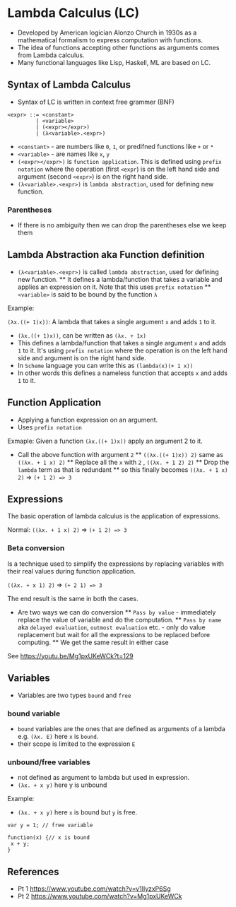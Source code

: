 # Lambda Calculus (LC)

* Developed by American logician Alonzo Church in 1930s as a mathematical formalism to express computation with functions.
* The idea of functions accepting other functions as arguments comes from Lambda calculus.
* Many functional languages like Lisp, Haskell, ML are based on LC.

## Syntax of Lambda Calculus

* Syntax of LC is written in context free grammer (BNF)
```
<expr> ::= <constant>
         | <variable>
         | (<expr></expr>)
         | (λ<variable>.<expr>)
```
* `<constant>` - are numbers like `0`, `1`, or predifned functions like `+` or `*`
* `<variable>` - are names like `x`, `y`
* `(<expr></expr>)` is `function application`. This is defined using `prefix notation` where the operation (first `<expr`) is on the left hand side and argument (second `<expr>`) is on the right hand side.
* `(λ<variable>.<expr>)` is `lambda abstraction`, used for defining new function.

### Parentheses
* If there is no ambiguity then we can drop the parentheses else we keep them

## Lambda Abstraction aka Function definition
* `(λ<variable>.<expr>)` is called `lambda abstraction`, used for defining new function.
  ** It defines a lambda/function that takes a variable and applies an expression on it. Note that this uses `prefix notation`
  ** `<variable>` is said to be bound by the function `λ`

Example: 

`(λx.((+ 1)x))`: A lambda that takes a single argument `x` and adds `1` to it.

* `(λx.((+ 1)x))`, can be written as `(λx. + 1x)`
* This defines a lambda/function that takes a single argument `x` and adds `1` to it. It's using `prefix notation` where the operation is on the left hand side and argument is on the right hand side.
* In `Scheme` language you can write this as `(lambda(x)(+ 1 x))`
* In other words this defines a nameless function that accepts `x` and adds `1` to it.

## Function Application
* Applying a function expression on an argument.
* Uses `prefix notation`

Exmaple:
Given a function `(λx.((+ 1)x))` apply an argument 2 to it.

* Call the above function with argument `2`
** `((λx.((+ 1)x)) 2)` same as `((λx. + 1 x) 2)`
** Replace all the `x` with `2` , `((λx. + 1 2) 2)`
** Drop the `lambda` term as that is redundant
** so this finally becomes `((λx. + 1 x) 2)` => `(+ 1 2) => 3`

## Expressions
The basic operation of lambda calculus is the application of expressions.

Normal:
`((λx. + 1 x) 2)` => `(+ 1 2) => 3`

### Beta conversion

Is a technique used to simplify the expressions by replacing variables with their real values during function application.

`((λx. + x 1) 2)` => `(+ 2 1) => 3`

The end result is the same in both the cases.

* Are two ways we can do conversion 
** `Pass by value` - immediately replace the value of variable and do the computation. 
** `Pass by name` aka `delayed evaluation`, `outmost evaluation` etc. - only do value replacement but wait for all the expressions to be replaced before computing.
**  We get the same result in either case

See https://youtu.be/Mg1pxUKeWCk?t=129

## Variables

* Variables are two types `bound` and `free`

### bound variable
* `bound` variables are the ones that are defined as arguments of a lambda e.g. `(λx. E)` here `x` is `bound`.
* their scope is limited to the expression `E`

### unbound/free variables
* not defined as argument to lambda but used in expression.
* `(λx. + x y)` here y is unbound

Example:
* `(λx. + x y)` here `x` is bound but `y` is free.

```
var y = 1; // free variable

function(x) {// x is bound
 x + y;
}
```

## References

* Pt 1 https://www.youtube.com/watch?v=v1IlyzxP6Sg
* Pt 2 https://www.youtube.com/watch?v=Mg1pxUKeWCk
